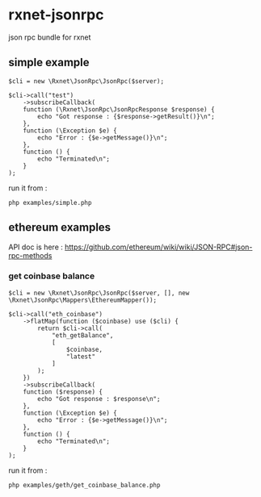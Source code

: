 # rxnet-jsonrpc
json rpc bundle for rxnet

## simple example
```
$cli = new \Rxnet\JsonRpc\JsonRpc($server);

$cli->call("test")
    ->subscribeCallback(
    function (\Rxnet\JsonRpc\JsonRpcResponse $response) {
        echo "Got response : {$response->getResult()}\n";
    },
    function (\Exception $e) {
        echo "Error : {$e->getMessage()}\n";
    },
    function () {
        echo "Terminated\n";
    }
);
```

run it from :
```
php examples/simple.php
```

## ethereum examples

API doc is here : https://github.com/ethereum/wiki/wiki/JSON-RPC#json-rpc-methods

### get coinbase balance
```
$cli = new \Rxnet\JsonRpc\JsonRpc($server, [], new \Rxnet\JsonRpc\Mappers\EthereumMapper());

$cli->call("eth_coinbase")
    ->flatMap(function ($coinbase) use ($cli) {
        return $cli->call(
            "eth_getBalance",
            [
                $coinbase,
                "latest"
            ]
        );
    })
    ->subscribeCallback(
    function ($response) {
        echo "Got response : $response\n";
    },
    function (\Exception $e) {
        echo "Error : {$e->getMessage()}\n";
    },
    function () {
        echo "Terminated\n";
    }
);
```

run it from :
```
php examples/geth/get_coinbase_balance.php
```